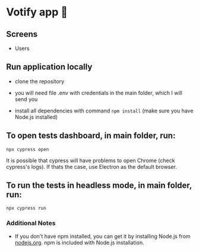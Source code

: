 # Votify app 🚀

## Screens

- Users

## Run application locally


- clone the repository
- you will need file .env with credentials in the main folder, which I will send you

- install all dependencies with command `npm install` (make sure you have Node.js installed)

## To open tests dashboard, in main folder, run:

`npx cypress open`

It is possible that cypress will have problems to open Chrome (check cypress's logs). If thats the case, use Electron as the default browser.

## To run the tests in headless mode, in main folder, run:

`npx cypress run`


### Additional Notes

- If you don't have npm installed, you can get it by installing Node.js from [nodejs.org](https://nodejs.org/). npm is included with Node.js installation.
